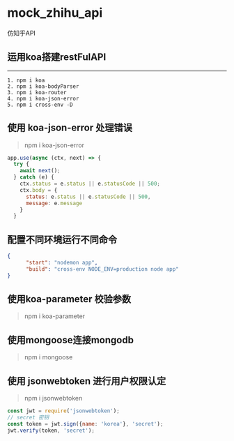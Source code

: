 # mock_zhihu_api
仿知乎API
## 运用koa搭建restFulAPI
<hr>

```
1. npm i koa
2. npm i koa-bodyParser
3. npm i koa-router
4. npm i koa-json-error
5. npm i cross-env -D
```
## 使用 koa-json-error 处理错误
> npm i koa-json-error
```js
app.use(async (ctx, next) => {
  try {
    await next();
  } catch (e) {
    ctx.status = e.status || e.statusCode || 500;
    ctx.body = {
      status: e.status || e.statusCode || 500,
      message: e.message
    }
  }
```

## 配置不同环境运行不同命令
```json
{
      "start": "nodemon app",
      "build": "cross-env NODE_ENV=production node app"
}
```

## 使用koa-parameter 校验参数
> npm i koa-parameter

## 使用mongoose连接mongodb
> npm i mongoose
## 使用 jsonwebtoken 进行用户权限认定
> npm i jsonwebtoken
```js
const jwt = require('jsonwebtoken');
// secret 密钥
const token = jwt.sign({name: 'korea'}, 'secret'); 
jwt.verify(token, 'secret');
```
